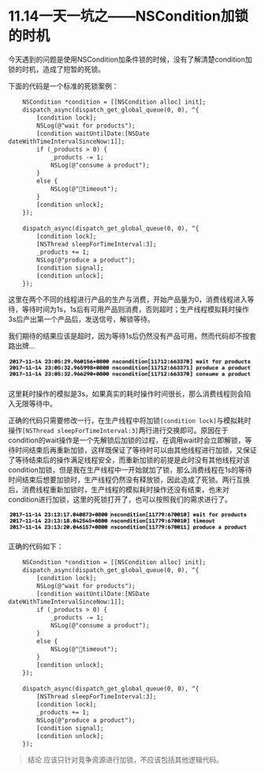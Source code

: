 # 11.14一天一坑之——NSCondition加锁的时机

今天遇到的问题是使用NSCondition加条件锁的时候，没有了解清楚condition加锁的时机，造成了短暂的死锁。

下面的代码是一个标准的死锁案例：

```
	NSCondition *condition = [[NSCondition alloc] init];
	dispatch_async(dispatch_get_global_queue(0, 0), ^{
		[condition lock];
		NSLog(@"wait for products");
		[condition waitUntilDate:[NSDate dateWithTimeIntervalSinceNow:1]];
		if (_products > 0) {
			_products -= 1;
			NSLog(@"consume a product");
		}
		else {
			NSLog(@"timeout");
		}
		[condition unlock];
	});

	dispatch_async(dispatch_get_global_queue(0, 0), ^{
		[condition lock];
		[NSThread sleepForTimeInterval:3];
		_products += 1;
		NSLog(@"produce a product");
		[condition signal];
		[condition unlock];
	});
```

这里在两个不同的线程进行产品的生产与消费，开始产品量为0，消费线程进入等待，等待时间为1s，1s后有可用产品则消费，否则超时；生产线程模拟耗时操作3s后产出第一个产品后，发送信号，解锁等待。

我们期待的结果应该是超时，因为等待1s后仍然没有产品可用，然而代码却不按套路出牌…

![屏幕快照 2017-11-14 下午11.05.39](media/%E5%B1%8F%E5%B9%95%E5%BF%AB%E7%85%A7%202017-11-14%20%E4%B8%8B%E5%8D%8811.05.39.png)

这里耗时操作的模拟是3s，如果真实的耗时操作时间很长，那么消费线程则会陷入无限等待中。

正确的代码只需要修改一行，在生产线程中将加锁`[condition lock]`与模拟耗时操作`[NSThread sleepForTimeInterval:3]`两行进行交换即可。原因在于condition的wait操作是一个先解锁后加锁的过程，在调用wait时会立即解锁，等待时间结束后再重新加锁，这样既保证了等待时可以由其他线程进行加锁，又保证了等待结束后的操作满足线程安全，而重新加锁的前提是此时没有其他线程对该condition加锁，但是我在生产线程中一开始就加了锁，那么消费线程在1s的等待时间结束后想要加锁时，生产线程仍然没有释放锁，因此造成了死锁。两行互换后，消费线程重新加锁时，生产线程的模拟耗时操作还没有结束，也未对condition进行加锁，这里的死锁打开了，也可以按照我们的需求进行了。

![屏幕快照 2017-11-14 下午11.25.09](media/%E5%B1%8F%E5%B9%95%E5%BF%AB%E7%85%A7%202017-11-14%20%E4%B8%8B%E5%8D%8811.25.09.png)

正确的代码如下：

```
	NSCondition *condition = [[NSCondition alloc] init];
	dispatch_async(dispatch_get_global_queue(0, 0), ^{
		[condition lock];
		NSLog(@"wait for products");
		[condition waitUntilDate:[NSDate dateWithTimeIntervalSinceNow:1]];
		if (_products > 0) {
			_products -= 1;
			NSLog(@"consume a product");
		}
		else {
			NSLog(@"timeout");
		}
		[condition unlock];
	});

	dispatch_async(dispatch_get_global_queue(0, 0), ^{
		[NSThread sleepForTimeInterval:3];
		[condition lock];
		_products += 1;
		NSLog(@"produce a product");
		[condition signal];
		[condition unlock];
	});
```

> 结论
> 应该只针对竞争资源进行加锁，不应该包括其他逻辑代码。



